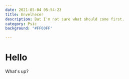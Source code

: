 ```yaml
---
date: 2021-05-04 05:54:23
title: Envelhecer
description: But I'm not sure what should come first.
category: Psic
background: "#FF00FF"

---
```


# Hello

What's up?